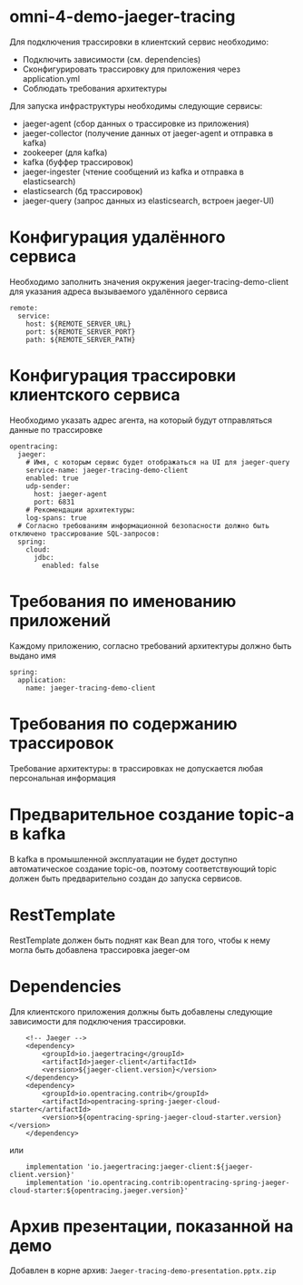 # omni-4-demo-jaeger-tracing

Для подключения трассировки в клиентский сервис необходимо:
- Подключить зависимости (см. dependencies)
- Сконфигурировать трассировку для приложения через application.yml
- Соблюдать требования архитектуры

Для запуска инфраструктуры необходимы следующие сервисы:
- jaeger-agent (сбор данных о трассировке из приложения)
- jaeger-collector (получение данных от jaeger-agent и отправка в kafka)
- zookeeper (для kafka)
- kafka (буффер трассировок)
- jaeger-ingester (чтение сообщений из kafka и отправка в elasticsearch)
- elasticsearch (бд трассировок)
- jaeger-query (запрос данных из elasticsearch, встроен jaeger-UI)

# Конфигурация удалённого сервиса
Необходимо заполнить значения окружения jaeger-tracing-demo-client для указания адреса вызываемого удалённого сервиса 

    remote:
      service:
        host: ${REMOTE_SERVER_URL}
        port: ${REMOTE_SERVER_PORT}
        path: ${REMOTE_SERVER_PATH}

# Конфигурация трассировки клиентского сервиса
Необходимо указать адрес агента, на который будут отправляться данные по трассировке

    opentracing:
      jaeger:
        # Имя, с которым сервис будет отображаться на UI для jaeger-query
        service-name: jaeger-tracing-demo-client
        enabled: true
        udp-sender:
          host: jaeger-agent
          port: 6831
        # Рекомендации архитектуры:
        log-spans: true
      # Согласно требованиям информационной безопасности должно быть отключено трассирование SQL-запросов:
      spring:
        cloud:
          jdbc:
            enabled: false
     
# Требования по именованию приложений
Каждому приложению, согласно требований архитектуры должно быть выдано имя

    spring:
      application:
        name: jaeger-tracing-demo-client

# Требования по содержанию трассировок
Требование архитектуры: в трассировках не допускается любая персональная информация

# Предварительное создание topic-а в kafka
В kafka в промышленной эксплуатации не будет доступно автоматическое создание topic-ов, поэтому соответствующий
topic должен быть предварительно создан до запуска сервисов.

# RestTemplate
RestTemplate должен быть поднят как Bean для того, чтобы к нему могла быть добавлена трассировка jaeger-ом

# Dependencies
Для клиентского приложения должны быть добавлены следующие зависимости для подключения трассировки.

        <!-- Jaeger -->
        <dependency>
            <groupId>io.jaegertracing</groupId>
            <artifactId>jaeger-client</artifactId>
            <version>${jaeger-client.version}</version>
        </dependency>
        <dependency>
            <groupId>io.opentracing.contrib</groupId>
            <artifactId>opentracing-spring-jaeger-cloud-starter</artifactId>
            <version>${opentracing-spring-jaeger-cloud-starter.version}</version>
        </dependency>
        
   или
        
        implementation 'io.jaegertracing:jaeger-client:${jaeger-client.version}'
        implementation 'io.opentracing.contrib:opentracing-spring-jaeger-cloud-starter:${opentracing.jaeger.version}'
        
# Архив презентации, показанной на демо
Добавлен в корне архив: `Jaeger-tracing-demo-presentation.pptx.zip`